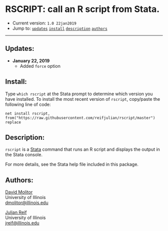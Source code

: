# RSCRIPT: call an R script from Stata.

- Current version: `1.0 22jan2019`
- Jump to: [`updates`](#recent-updates) [`install`](#install) [`description`](#description) [`authors`](#authors)

-----------

## Updates:

* **January 22, 2019**
  - Added ```force``` option

## Install:

Type `which rscript` at the Stata prompt to determine which version you have installed. To install the most recent version of `rscript`, copy/paste the following line of code:

```
net install rscript, from("https://raw.githubusercontent.com/reifjulian/rscript/master") replace
```

## Description: 

`rscript` is a [Stata](http://www.stata.com) command that runs an R script and displays the output in the Stata console.

For more details, see the Stata help file included in this package.

## Authors:

[David Molitor](http://www.davidmolitor.com)
<br>University of Illinois
<br>dmolitor@illinois.edu

[Julian Reif](http://www.julianreif.com)
<br>University of Illinois
<br>jreif@illinois.edu
